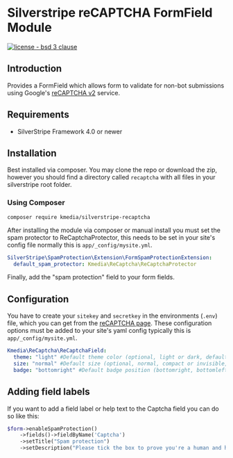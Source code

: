 # Silverstripe reCAPTCHA FormField Module
[![license - bsd 3 clause](https://img.shields.io/:license-BSD%203--Clause-blue.svg)](https://opensource.org/licenses/BSD-3-Clause)

## Introduction
Provides a FormField which allows form to validate for non-bot submissions
using Google's [reCAPTCHA v2](https://developers.google.com/recaptcha/docs/display) service.

## Requirements
 * SilverStripe Framework 4.0 or newer

## Installation
Best installed via composer. You may clone the repo or download the zip, however you should find a directory called `recaptcha` with all files in your silverstripe root folder.

### Using Composer
```
composer require kmedia/silverstripe-recaptcha
```

After installing the module via composer or manual install you must set the spam protector to ReCaptchaProtector, this needs to be set in your site's config file normally this is `app/_config/mysite.yml`.
```yml
SilverStripe\SpamProtection\Extension\FormSpamProtectionExtension:
  default_spam_protector: Kmedia\ReCaptcha\ReCaptchaProtector
```

Finally, add the "spam protection" field to your form fields.

## Configuration
You have to create your `sitekey` and `secretkey` in the environments (`.env`) file, which you can get from the [reCAPTCHA page](https://www.google.com/recaptcha). These configuration options must be added to your site's yaml config typically this is `app/_config/mysite.yml`.
```yml
Kmedia\ReCaptcha\ReCaptchaField:
  theme: "light" #Default theme color (optional, light or dark, defaults to light)
  size: "normal" #Default size (optional, normal, compact or invisible, defaults to normal)
  badge: "bottomright" #Default badge position (bottomright, bottomleft or inline, defaults to bottomright)
```

## Adding field labels
If you want to add a field label or help text to the Captcha field you can do so like this:
```php
$form->enableSpamProtection()
    ->fields()->fieldByName('Captcha')
    ->setTitle("Spam protection")
    ->setDescription("Please tick the box to prove you're a human and help us stop spam.");
```
